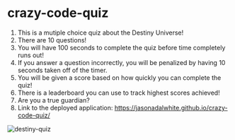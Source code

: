 # crazy-code-quiz
1. This is a mutiple choice quiz about the Destiny Universe!
2. There are 10 questions!
3. You will have 100 seconds to complete the quiz before time completely runs out!
4. If you answer a question incorrectly, you will be penalized by having 10 seconds taken off of the timer. 
5. You will be given a score based on how quickly you can complete the quiz!
6. There is a leaderboard you can use to track highest scores achieved!
7. Are you a true guardian? 
8. Link to the deployed application: https://jasonadalwhite.github.io/crazy-code-quiz/


![destiny-quiz](https://user-images.githubusercontent.com/97865978/213260188-fcb9a1f2-39f8-48cd-a645-ceab864bd419.png)
